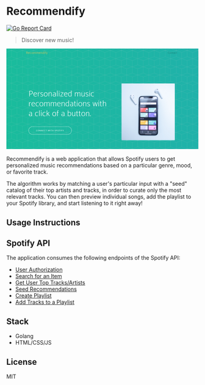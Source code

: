 
# Recommendify

[![Go Report Card](https://goreportcard.com/badge/github.com/akshay-sharma1/cis193-recommendify)](https://goreportcard.com/report/github.com/akshay-sharma1/cis193-recommendify)

> Discover new music!

![](landingPage.PNG)

Recommendify is a web application that allows Spotify users to get personalized music recommendations based on a particular genre, mood, or favorite track. 

The algorithm works by matching a user's particular input with a "seed" catalog of their top artists and tracks, in order to 
curate only the most relevant tracks. You can then preview individual songs, add the playlist to your Spotify library, and start listening to it right away!

## Usage Instructions



## Spotify API
The application consumes the following endpoints of the Spotify API:
 * [User Authorization](https://developer.spotify.com/documentation/general/guides/authorization-guide/)
 * [Search for an Item](https://developer.spotify.com/documentation/web-api/reference/search/search/)
 * [Get User Top Tracks/Artists](https://developer.spotify.com/documentation/web-api/reference/personalization/get-users-top-artists-and-tracks/)
 * [Seed Recommendations](https://developer.spotify.com/web-api/get-recommendations/)
 * [Create Playlist](https://developer.spotify.com/documentation/web-api/reference/playlists/create-playlist/)
 * [Add Tracks to a Playlist](https://developer.spotify.com/documentation/web-api/reference/playlists/add-tracks-to-playlist/)
 

## Stack
* Golang
* HTML/CSS/JS


##  License
MIT

